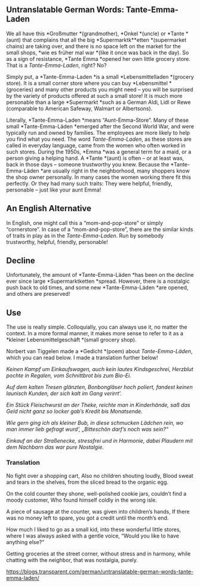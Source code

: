 ## Untranslatable German Words: Tante-Emma-Laden

We all have this *Großmutter *(grandmother), *Onkel *(uncle) or *Tante *(aunt) that complains that all the big *Supermarktk**etten *(supermarket chains) are taking over, and there is no space left on the market for the small shops, *wie es früher mal war *(like it once was back in the day). So as a sign of resistance, *Tante Emma *opened her own little grocery store. That is a *Tante-Emma-Laden*, right? No?

Simply put, a *Tante-Emma-Laden *is a small *Lebensmittelladen *(grocery store). It is a small corner store where you can buy *Lebensmittel *(groceries) and many other products you might need – you will be surprised by the variety of products offered at such a small store! It is much more personable than a large *Supermarkt *such as a German Aldi, Lidl or Rewe (comparable to American Safeway, Walmart or Albertsons).

Literally, *Tante-Emma-Laden *means “Aunt-Emma-Store”. Many of these small *Tante-Emma-Läden *emerged after the Second World War, and were typically run and owned by families. The employees are more likely to help you find what you need. The word *Tante-Emma-Laden*, as these stores are called in everyday language, came from the women who often worked in such stores. During the 1950s, *Emma *was a general term for a maid, or a person giving a helping hand. A *Tante *(aunt) is often – or at least was, back in those days – someone trustworthy you knew. Because the *Tante-Emma-Läden *are usually right in the neighborhood, many shoppers know the shop owner personally. In many cases the women working there fit this perfectly. Or they had many such traits: They were helpful, friendly, personable – just like your aunt Emma!

## **An English Alternative**

In English, one might call this a “mom-and-pop-store” or simply “cornerstore”. In case of a “mom-and-pop-store”, there are the similar kinds of traits in play as in the *Tante-Emma-Laden*. Run by somebody trustworthy, helpful, friendly, personable!

## **Decline**

Unfortunately, the amount of *Tante-Emma-Läden *has been on the decline ever since large *Supermarktketten *spread. However, there is a nostalgic push back to old times, and some new *Tante-Emma-Läden *are opened, and others are preserved!

## **Use**

The use is really simple. Colloquially, you can always use it, no matter the context. In a more formal manner, it makes more sense to refer to it as a *kleiner Lebensmittelgeschäft *(small grocery shop).

Norbert van Tiggelen made a *Gedicht *(poem) about *Tante-Emma-Läden*, which you can read below. I made a translation further below!

*Keinen Kampf um Einkaufswagen,*
*auch kein lautes Kindsgeschrei,*
*Herzblut pochte in Regalen,*
*vom Schnittbrot bis zum Bio-Ei.*

*Auf dem kalten Tresen glänzten,*
*Bonbongläser hoch poliert,*
*fandest keinen launisch Kunden,*
*der sich kalt im Gang verirrt’.*

*Ein Stück Fleischwurst an der Theke,*
*reichte man in Kinderhände,*
*saß das Geld nicht ganz so locker*
*gab’s Kredit bis Monatsende.*

*Wie gern ging ich als kleiner Bub,*
*in diese schmucken Lädchen rein,*
*wo man immer lieb gefragt wurd’,*
*„Bitteschön darf’s noch was sein?“*

*Einkauf an der Straßenecke,*
*stressfrei und in Harmonie,*
*dabei Plaudern mit dem Nachbarn*
*das war pure Nostalgie.*

### **Translation**

No fight over a shopping cart,
Also no children shouting loudly,
Blood sweat and tears in the shelves,
from the sliced bread to the organic egg.

On the cold counter they shone,
well-polished cookie jars,
couldn’t find a moody customer,
Who found himself coldly in the wrong isle.

A piece of sausage at the counter,
was given into children’s hands,
If there was no money left to spare,
you got a credit until the month’s end.

How much I liked to go as a small kid,
into these wonderful little stores,
where I was always asked with a gentle voice,
“Would you like to have anything else?”

Getting groceries at the street corner,
without stress and in harmony,
while chatting with the neighbor,
that was nostalgia, purely.

https://blogs.transparent.com/german/untranslatable-german-words-tante-emma-laden/
